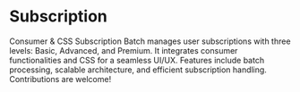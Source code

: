 # Subscription
Consumer &amp; CSS Subscription Batch manages user subscriptions with three levels: Basic, Advanced, and Premium. It integrates consumer functionalities and CSS for a seamless UI/UX. Features include batch processing, scalable architecture, and efficient subscription handling. Contributions are welcome!
